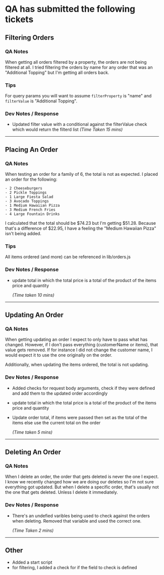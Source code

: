 # QA has submitted the following tickets

## Filtering Orders
### QA Notes
When getting all orders filtered by a property, the orders are not being filtered at all. I tried filtering the orders by name for any order that was an "Additional Topping" but I'm getting all orders back.

### Tips
For query params you will want to assume `filterProperty` is "name" and `filterValue` is "Additional Topping".

### Dev Notes / Response
- Updated filter value with a conditional against the filterValue check which would return the filterd list
  _(Time Taken 15 mins)_
---


## Placing An Order
### QA Notes
When testing an order for a family of 6, the total is not as expected. I placed an order for the following: 

    - 2 Cheeseburgers
    - 2 Pickle Toppings
    - 1 Large Fiesta Salad
    - 3 Avocado Toppings
    - 1 Medium Hawaiian Pizza
    - 3 Medium French Fries
    - 4 Large Fountain Drinks

I calculated that the total should be $74.23 but I'm getting $51.28. Because that's a difference of $22.95, I have a feeling the "Medium Hawaiian Pizza" isn't being added.

### Tips
All items ordered (and more) can be referenced in lib/orders.js

### Dev Notes / Response
- update total in which the total price is a total of the product of the items price and quantity

  _(Time taken 10 mins)_
---


## Updating An Order
### QA Notes
When getting updating an order I expect to only have to pass what has changed. However, if I don't pass everything (customerName or items), that value gets removed. If for instance I did not change the customer name, I would expect it to use the one originally on the order.

Additionally, when updating the items ordered, the total is not updating.

### Dev Notes / Response
- Added checks for request body arguments, check if they were defined and add them to the updated order accordingly
- update total in which the total price is a total of the product of the items price and quantity
- Update order total, if items were passed then set as the total of the items else use the current total on the order

  _(Time taken 5 mins)_
---


## Deleting An Order
### QA Notes
When  I delete an order, the order that gets deleted is never the one I expect. I know we recently changed how we are doing our deletes so I'm not sure everything got updated. But when I delete a specific order, that's usually not the one that gets deleted. Unless I delete it immediately.

### Dev Notes / Response
- There's an undefied varibles being used to check against the orders when deleting. Removed that variable and used the correct one.

  _(Time Taken 2 mins)_

---


## Other
- Added a start script
- for filtering, I added a check for if the field to check is defined
